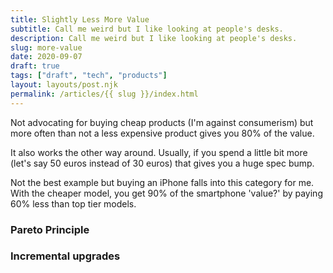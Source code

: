 ```yaml
---
title: Slightly Less More Value
subtitle: Call me weird but I like looking at people's desks.
description: Call me weird but I like looking at people's desks.
slug: more-value
date: 2020-09-07
draft: true
tags: ["draft", "tech", "products"]
layout: layouts/post.njk
permalink: /articles/{{ slug }}/index.html
---
```


Not advocating for buying cheap products (I'm against consumerism) but more often than not a less expensive product gives you 80% of the value.

It also works the other way around. Usually, if you spend a little bit more (let's say 50 euros instead of 30 euros) that gives you a huge spec bump.

Not the best example but buying an iPhone falls into this category for me. With the cheaper model, you get 90% of the smartphone 'value?' by paying 60% less than top tier models.

### Pareto Principle

### Incremental upgrades
